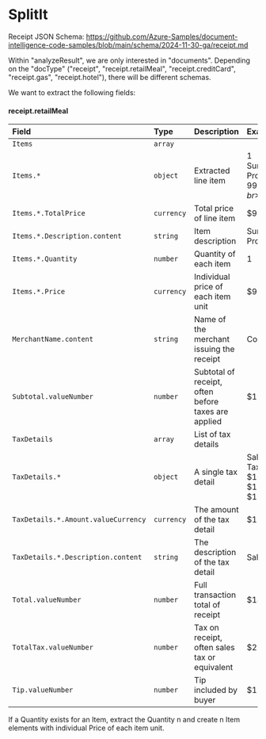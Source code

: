 # SplitIt
Receipt JSON Schema: https://github.com/Azure-Samples/document-intelligence-code-samples/blob/main/schema/2024-11-30-ga/receipt.md

Within "analyzeResult", we are only interested in "documents". Depending on the "docType" ("receipt", "receipt.retailMeal", "receipt.creditCard", "receipt.gas", "receipt.hotel"), there will be different schemas.

We want to extract the following fields:
#### receipt.retailMeal
| Field | Type | Description | Example |
|:------|:-----|:------------|:--------|
|`Items`|`array`|||
|`Items.*`|`object`|Extracted line item|1<br>Surface Pro 6<br>$999.00<br>$999.00|
|`Items.*.TotalPrice`|`currency`|Total price of line item|$999.00|
|`Items.*.Description.content`|`string`|Item description|Surface Pro 6|
|`Items.*.Quantity`|`number`|Quantity of each item|1|
|`Items.*.Price`|`currency`|Individual price of each item unit|$999.00|
|`MerchantName.content`|`string`|Name of the merchant issuing the receipt|Contoso|
|`Subtotal.valueNumber`|`number`|Subtotal of receipt, often before taxes are applied|$12.34|
|`TaxDetails`|`array`|List of tax details||
|`TaxDetails.*`|`object`|A single tax detail|Sales Tax(10%) $10.00 $1.00 $11.00|
|`TaxDetails.*.Amount.valueCurrency`|`currency`|The amount of the tax detail|$1.00|
|`TaxDetails.*.Description.content`|`string`|The description of the tax detail|Sales Tax|
|`Total.valueNumber`|`number`|Full transaction total of receipt|$14.34|
|`TotalTax.valueNumber`|`number`|Tax on receipt, often sales tax or equivalent|$2.00|
|`Tip.valueNumber`|`number`|Tip included by buyer|$1.00|


If a Quantity exists for an Item, extract the Quantity n and create n Item elements with individual Price of each item unit.